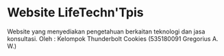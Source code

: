 # Website LifeTechn'Tpis
Website yang menyediakan pengetahuan berkaitan teknologi dan jasa konsultasi.
Oleh : Kelompok Thunderbolt Cookies (535180091 Gregorius A. W.)
